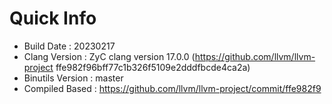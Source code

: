 # Quick Info
* Build Date : 20230217
* Clang Version : ZyC clang version 17.0.0 (https://github.com/llvm/llvm-project ffe982f96bff77c1b326f5109e2dddfbcde4ca2a)
* Binutils Version : master
* Compiled Based : https://github.com/llvm/llvm-project/commit/ffe982f9

